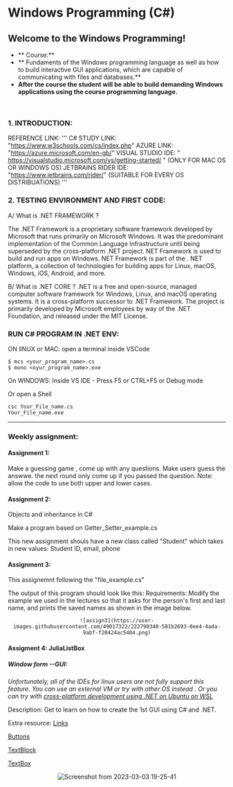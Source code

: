 # Windows Programming (C#) 
## Welcome to the Windows Programming!
* ** Course:**
* ** Fundaments of the Windows programming language as well as how to build interactive GUI applications, which are capable of communicating with files and databases.**
* **After the course the student will be able to build demanding Windows applications using the course programming language.**

<br>

### 1. INTRODUCTION:
REFERENCE LINK:
'''
C# STUDY LINK: "https://www.w3schools.com/cs/index.php"
AZURE LINK: "https://azure.microsoft.com/en-gb/"
VISUAL STUDIO IDE: " https://visualstudio.microsoft.com/vs/getting-started/ " (ONLY FOR MAC OS OR WINDOWS OS)
JETBRAINS RIDER IDE: "https://www.jetbrains.com/rider/" (SUITABLE FOR EVERY OS DISTRIBUATIONS) 
''' 
<br>

### 2. TESTING ENVIRONMENT AND FIRST CODE:
A/ What is .NET FRAMEWORK ?

The .NET Framework is a proprietary software framework developed by Microsoft that runs primarily on Microsoft Windows.
It was the predominant implementation of the Common Language Infrastructure until being superseded by the cross-platform .NET project. 
NET Framework is used to build and run apps on Windows. NET Framework is part of the . NET platform, a collection of technologies for building apps for Linux, macOS, Windows, iOS, Android, and more.


B/ What is .NET CORE ?
.NET is a free and open-source, managed computer software framework for Windows, Linux, and macOS operating systems.
It is a cross-platform successor to .NET Framework.
The project is primarily developed by Microsoft employees by way of the .NET Foundation, and released under the MIT License.

### RUN C# PROGRAM IN .NET ENV:
ON lINUX or MAC: open a terminal inside VSCode
```
$ mcs <your_program_name>.cs
$ mono <oyur_program_name>.exe
```
On WINDOWS: Inside VS IDE - Press F5 or CTRL+F5 or Debug mode

Or open a Shell 
```
csc Your_File_name.cs
Your_File_name.exe
```
---------------------------------

### Weekly assignment:
#### Assignment 1: 
Make a guessing game , come up with any questions. Make users guess the answwe. the next round only come up if you passed the question.
Note: allow the code to use both upper and lower cases.

#### Assignment 2:
Objects and inheritance in C#

Make a program based on Getter_Setter_example.cs

This new assignment shouls have a new class called "Student" which takes in new values:
Student ID, email, phone

#### Assignment 3:
This assignemnt following the "file_example.cs"

The output of this program should look like this:
Requirements: Modify the example we used in the lectures so that it asks for the person's first and last name, and prints the saved names as shown in the image below.

<div align="center">
    
    ![assign3](https://user-images.githubusercontent.com/49017322/222790340-581b2693-0ee4-4ada-9abf-f20424ac5404.png)


</div>

#### Assigment 4: JuliaListBox
##### Window form --GUI:
<i>Unfortunately, all of the IDEs for linux users are not fully support this feature. You can use an external VM or try with other OS instead . Or you can try with [cross-platform development using .NET on Ubuntu on WSL](https://ubuntu.com/blog/creating-cross-platform-applications-with-net-on-ubuntu-on-wsl)</i>

Description: Get to learn on how to create the 1st GUI using C# and .NET.

Extra resource:
[Links](https://learn.microsoft.com/en-us/dotnet/desktop/wpf/windows/how-to-open-message-box?view=netdesktop-7.0)

[Buttons](https://learn.microsoft.com/en-us/dotnet/api/system.windows.controls.button?view=windowsdesktop-7.0)

[TextBlock](https://learn.microsoft.com/en-us/dotnet/api/system.windows.controls.textblock?view=windowsdesktop-7.0)

[TextBox](https://learn.microsoft.com/en-us/dotnet/desktop/wpf/controls/textbox?view=netframeworkdesktop-4.8)

<div align="center">
    
![Screenshot from 2023-03-03 19-25-41](https://user-images.githubusercontent.com/49017322/222790114-43f2e721-980e-4638-b64a-4657e0133371.png)


</div>
